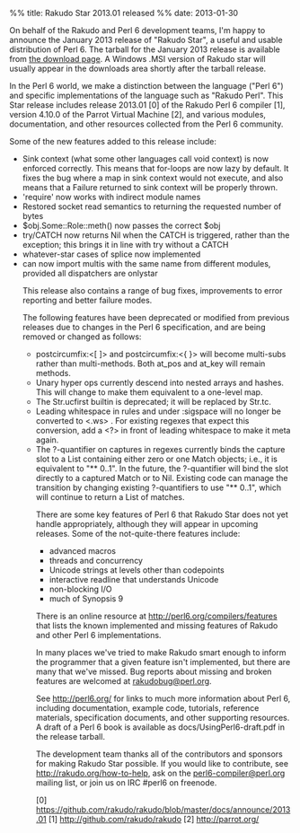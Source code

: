 %% title: Rakudo Star 2013.01 released
%% date: 2013-01-30

On behalf of the Rakudo and Perl 6 development teams, I'm happy to announce the January 2013 release of "Rakudo Star", a useful and usable distribution of Perl 6.  The tarball for the  January 2013 release is available from <a href="http://rakudo.org/downloads/star/">the download page</a>.  A Windows .MSI version of Rakudo star will usually appear in the downloads area shortly after the tarball release.

In the Perl 6 world, we make a distinction between the language ("Perl 6") and specific implementations of the language such as "Rakudo Perl".  This Star release includes release 2013.01 [0] of the Rakudo Perl 6 compiler [1], version 4.10.0 of the Parrot Virtual Machine [2], and various modules, documentation, and other resources collected from the Perl 6 community.

Some of the new features added to this release include:

<ul>
<li>Sink context (what some other languages call void context) is now enforced correctly. This means that for-loops are now lazy by default. It fixes the bug where a map in sink context would not execute, and also means that a Failure returned to sink context will be properly thrown.</li>
<li>'require' now works with indirect module names</li>
<li>Restored socket read semantics to returning the requested number of bytes</li>
<li>$obj.Some::Role::meth() now passes the correct $obj</li>
<li> try/CATCH now returns Nil when the CATCH is triggered, rather than the exception; this brings it in line with try without a CATCH</li>
<li>whatever-star cases of splice now implemented</li>
<li>can now import multis with the same name from different modules, provided all dispatchers are onlystar</li>

This release also contains a range of bug fixes, improvements to error reporting
and better failure modes.

The following features have been deprecated or modified from previous
releases due to changes in the Perl 6 specification, and are being removed
or changed as follows:

<ul>
<li>postcircumfix:&lt;[ ]&gt; and postcircumfix:&lt;{ }&gt; will become multi-subs rather than multi-methods. Both at_pos and at_key will remain methods.</li>
<li> Unary hyper ops currently descend into nested arrays and hashes.  This will change to make them equivalent to a one-level map.</li>
<li>The Str.ucfirst builtin is deprecated; it will be replaced by Str.tc.</li>
<li> Leading whitespace in rules and under :sigspace will no longer be
converted to &lt;.ws&gt; .  For existing regexes that expect this conversion, add a &lt;?&gt; in front of leading whitespace to make it meta again.</li>
<li> The ?-quantifier on captures in regexes currently binds the capture slot to a List containing either zero or one Match objects; i.e., it is equivalent to "** 0..1".  In the future, the ?-quantifier will bind the slot directly to a captured Match or to Nil.  Existing code can manage the transition by changing existing ?-quantifiers to use "** 0..1", which will continue to return a List of matches.</li>

There are some key features of Perl 6 that Rakudo Star does not
yet handle appropriately, although they will appear in upcoming
releases.  Some of the not-quite-there features include:

<ul>
<li>advanced macros</li>
<li>threads and concurrency</li>
<li>Unicode strings at levels other than codepoints</li>
<li>interactive readline that understands Unicode</li>
<li>non-blocking I/O</li>
<li>much of Synopsis 9</li>
</ul>

There is an online resource at http://perl6.org/compilers/features
that lists the known implemented and missing features of Rakudo
and other Perl 6 implementations.

In many places we've tried to make Rakudo smart enough to inform the
programmer that a given feature isn't implemented, but there are
many that we've missed.  Bug reports about missing and broken
features are welcomed at <rakudobug@perl.org>.

See http://perl6.org/ for links to much more information about
Perl 6, including documentation, example code, tutorials, reference
materials, specification documents, and other supporting resources.
A draft of a Perl 6 book is available as docs/UsingPerl6-draft.pdf
in the release tarball.

The development team thanks all of the contributors and sponsors
for making Rakudo Star possible.  If you would like to contribute,
see http://rakudo.org/how-to-help, ask on the perl6-compiler@perl.org
mailing list, or join us on IRC #perl6 on freenode.

[0] https://github.com/rakudo/rakudo/blob/master/docs/announce/2013.01
[1] http://github.com/rakudo/rakudo
[2] http://parrot.org/
